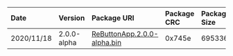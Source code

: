 |Date|Version|Package URI|Package CRC|Package Size|
|:--|:--|:--|:--|:--|
|2020/11/18|2.0.0-alpha|[ReButtonApp.2.0.0-alpha.bin](https://raw.githubusercontent.com/jonayet/ReButtonApp/dev/firmware/ReButtonApp.2.0.0-alpha.bin)|0x745e|695336|